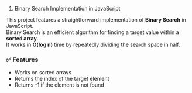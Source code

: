 1. Binary Search Implementation in JavaScript

This project features a straightforward implementation of **Binary Search** in JavaScript.  
Binary Search is an efficient algorithm for finding a target value within a **sorted array**.  
It works in **O(log n)** time by repeatedly dividing the search space in half.

### ✅ Features
- Works on sorted arrays
- Returns the index of the target element
- Returns -1 if the element is not found
